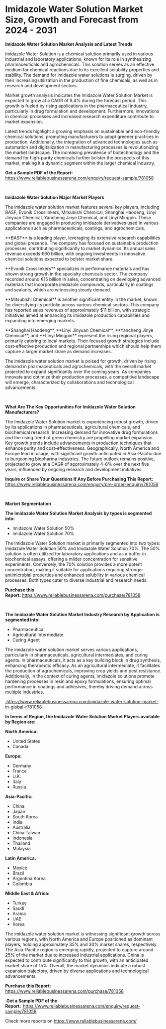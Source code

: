 <p><h1>Imidazole Water Solution Market Size, Growth and Forecast from 2024 - 2031</h1></p><p><strong>Imidazole Water Solution Market Analysis and Latest Trends</strong></p>
<p><p>Imidazole Water Solution is a chemical solution primarily used in various industrial and laboratory applications, known for its role in synthesizing pharmaceuticals and agrochemicals. This solution serves as an effective medium for chemical reactions due to its excellent solubility properties and stability. The demand for imidazole water solutions is surging, driven by their increasing utilization in the production of fine chemicals, as well as in research and development sectors.</p><p>Market growth analysis indicates the Imidazole Water Solution Market is expected to grow at a CAGR of 9.4% during the forecast period. This growth is fueled by rising applications in the pharmaceutical industry, particularly in drug formulation and development. Furthermore, innovations in chemical processes and increased research expenditure contribute to market expansion. </p><p>Latest trends highlight a growing emphasis on sustainable and eco-friendly chemical solutions, prompting manufacturers to adopt greener practices in production. Additionally, the integration of advanced technologies such as automation and digitalization in manufacturing processes is revolutionizing the market landscape. The increasing prevalence of biotechnology and the demand for high-purity chemicals further bolster the prospects of this market, making it a dynamic segment within the larger chemical industry.</p></p>
<p><strong>Get a Sample PDF of the Report:&nbsp;</strong> <a href="https://www.reliablebusinessarena.com/enquiry/request-sample/781058?utm_campaign=2016&utm_medium=2&utm_source=Github&utm_content=ia&utm_term=30122024&utm_id=imidazole-water-solution">https://www.reliablebusinessarena.com/enquiry/request-sample/781058</a></p>
<p>&nbsp;</p>
<p><strong>Imidazole Water Solution Major Market Players</strong></p>
<p><p>The imidazole water solution market features several key players, including BASF, Evonik Crosslinkers, Mitsubishi Chemical, Shanghai Haodeng, Linyi Jinyuan Chemical, Yancheng Jinye Chemical, and Linyi Mingpin. These companies are engaged in producing imidazole derivatives used in various applications such as pharmaceuticals, coatings, and agrochemicals.</p><p>**BASF** is a leading player, leveraging its extensive research capabilities and global presence. The company has focused on sustainable production processes, contributing significantly to market dynamics. Its annual sales revenue exceeds €60 billion, with ongoing investments in innovative chemical solutions expected to bolster market share.</p><p>**Evonik Crosslinkers** specializes in performance materials and has shown strong growth in the specialty chemicals sector. The company recorded around €15 billion in sales, concentrating on developing advanced materials that incorporate imidazole compounds, particularly in coatings and sealants, which are witnessing steady demand.</p><p>**Mitsubishi Chemical** is another significant entity in the market, known for diversifying its portfolio across various chemical sectors. This company has reported sales revenues of approximately $11 billion, with strategic initiatives aimed at enhancing its imidazole production capabilities and expanding into emerging markets.</p><p>**Shanghai Haodeng**, **Linyi Jinyuan Chemical**, **Yancheng Jinye Chemical**, and **Linyi Mingpin** represent the rising regional players, primarily catering to local markets. Their focused growth strategies include cost-effective production and regional partnerships which should help them capture a larger market share as demand increases.</p><p>The imidazole water solution market is poised for growth, driven by rising demand in pharmaceuticals and agrochemicals, with the overall market projected to expand significantly over the coming years. As companies innovate and optimize their production processes, a competitive landscape will emerge, characterized by collaborations and technological advancements.</p></p>
<p>&nbsp;</p>
<p><strong>What Are The Key Opportunities For Imidazole Water Solution Manufacturers?</strong></p>
<p><p>The Imidazole Water Solution market is experiencing robust growth, driven by its applications in pharmaceuticals, agricultural chemicals, and biochemical research. Increasing demand for innovative drug formulations and the rising trend of green chemistry are propelling market expansion. Key growth trends include advancements in production techniques that enhance purity and cost-effectiveness. Geographically, North America and Europe lead in usage, with significant growth anticipated in Asia-Pacific due to burgeoning biopharma industries. The future outlook remains positive, projected to grow at a CAGR of approximately 4-6% over the next five years, influenced by ongoing research and development initiatives.</p></p>
<p><strong>Inquire or Share Your Questions If Any Before Purchasing This Report:</strong> <a href="https://www.reliablebusinessarena.com/enquiry/pre-order-enquiry/781058?utm_campaign=2016&utm_medium=2&utm_source=Github&utm_content=ia&utm_term=30122024&utm_id=imidazole-water-solution">https://www.reliablebusinessarena.com/enquiry/pre-order-enquiry/781058</a></p>
<p>&nbsp;</p>
<p><strong>Market Segmentation</strong></p>
<p><strong>The Imidazole Water Solution Market Analysis by types is segmented into:</strong></p>
<p><ul><li>Imidazole Water Solution 50%</li><li>Imidazole Water Solution 70%</li></ul></p>
<p><p>The Imidazole Water Solution market is primarily segmented into two types: Imidazole Water Solution 50% and Imidazole Water Solution 70%. The 50% solution is often utilized for laboratory applications and as a buffer in biochemical assays, offering a milder concentration for sensitive experiments. Conversely, the 70% solution provides a more potent concentration, making it suitable for applications requiring stronger antimicrobial properties and enhanced solubility in various chemical processes. Both types cater to diverse industrial and research needs.</p></p>
<p><strong>Purchase this Report:&nbsp;</strong><a href="https://www.reliablebusinessarena.com/purchase/781058?utm_campaign=2016&utm_medium=2&utm_source=Github&utm_content=ia&utm_term=30122024&utm_id=imidazole-water-solution">https://www.reliablebusinessarena.com/purchase/781058</a></p>
<p>&nbsp;</p>
<p><strong>The Imidazole Water Solution Market Industry Research by Application is segmented into:</strong></p>
<p><ul><li>Pharmaceutical</li><li>Agricultural Intermediate</li><li>Curing Agent</li></ul></p>
<p><p>The imidazole water solution market serves various applications, particularly in pharmaceuticals, agricultural intermediates, and curing agents. In pharmaceuticals, it acts as a key building block in drug synthesis, enhancing therapeutic efficacy. As an agricultural intermediate, it facilitates the production of agrochemicals, improving crop yields and pest resistance. Additionally, in the context of curing agents, imidazole solutions promote hardening processes in resin and epoxy formulations, ensuring optimal performance in coatings and adhesives, thereby driving demand across multiple industries.</p></p>
<p><a href="https://www.reliablebusinessarena.com/imidazole-water-solution-market-in-global-r781058?utm_campaign=2016&utm_medium=2&utm_source=Github&utm_content=ia&utm_term=30122024&utm_id=imidazole-water-solution">&nbsp;https://www.reliablebusinessarena.com/imidazole-water-solution-market-in-global-r781058</a></p>
<p><strong>In terms of Region, the Imidazole Water Solution Market Players available by Region are:</strong></p>
<p>
    <p> <strong> North America: </strong>
        <ul>
            <li>United States</li>
            <li>Canada</li>
        </ul>
        </p> 
    <p> <strong> Europe: </strong>
        <ul>
            <li>Germany</li>
            <li>France</li>
            <li>U.K.</li>
            <li>Italy</li>
            <li>Russia</li>
        </ul>
        </p> 
    <p> <strong> Asia-Pacific: </strong>
        <ul>
            <li>China</li>
            <li>Japan</li>
            <li>South Korea</li>
            <li>India</li>
            <li>Australia</li>
            <li>China Taiwan</li>
            <li>Indonesia</li>
            <li>Thailand</li>
            <li>Malaysia</li>
        </ul>
        </p> 
    <p> <strong> Latin America: </strong>
        <ul>
            <li>Mexico</li>
            <li>Brazil</li>
            <li>Argentina Korea</li>
            <li>Colombia</li>
        </ul>
        </p> 
    <p> <strong> Middle East & Africa: </strong>
        <ul>
            <li>Turkey</li>
            <li>Saudi</li>
            <li>Arabia</li>
            <li>UAE</li>
            <li>Korea</li>
        </ul>
    </p>
    </p>
<p><p>The imidazole water solution market is witnessing significant growth across various regions, with North America and Europe positioned as dominant players, holding approximately 35% and 30% market shares, respectively. The Asia-Pacific region is emerging rapidly, projected to capture around 25% of the market due to increased industrial applications. China is expected to contribute significantly to this growth, with an anticipated market share of 15%. Overall, the market dynamics indicate a robust expansion trajectory, driven by diverse applications and technological advancements.</p></p>
<p><strong>Purchase this Report: </strong><a href="https://www.reliablebusinessarena.com/purchase/781058?utm_campaign=2016&utm_medium=2&utm_source=Github&utm_content=ia&utm_term=30122024&utm_id=imidazole-water-solution">https://www.reliablebusinessarena.com/purchase/781058</a></p>
<p>&nbsp;<strong>Get a Sample PDF of the Report:&nbsp;&nbsp;</strong><a href="https://www.reliablebusinessarena.com/enquiry/request-sample/781058?utm_campaign=2016&utm_medium=2&utm_source=Github&utm_content=ia&utm_term=30122024&utm_id=imidazole-water-solution">https://www.reliablebusinessarena.com/enquiry/request-sample/781058</a></p>
<p><strong></strong></p>
<p>Check more reports on <a href="https://www.reliablebusinessarena.com/?utm_campaign=2016&utm_medium=2&utm_source=Github&utm_content=ia&utm_term=30122024&utm_id=imidazole-water-solution">https://www.reliablebusinessarena.com/</a></p>